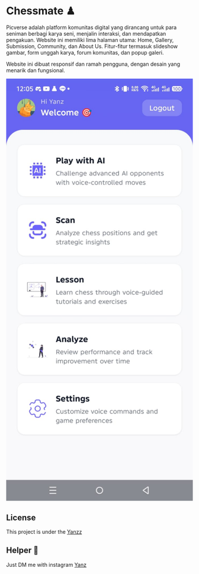 <h1>Chessmate ♟</h1>
Picverse adalah platform komunitas digital yang dirancang untuk para seniman berbagi karya seni, menjalin interaksi, dan mendapatkan pengakuan. Website ini memiliki lima halaman utama: Home, Gallery, Submission, Community, dan About Us. Fitur-fitur termasuk slideshow gambar, form unggah karya, forum komunitas, dan popup galeri.

Website ini dibuat responsif dan ramah pengguna, dengan desain yang menarik dan fungsional.

<p align="center">
  <img src="./assets/images//screen.jpg" width="550" />
</p>
 
## License

This project is under the [Yanzz](https://github.com/Yanzz231)

## Helper 🤖

Just DM me with instagram [Yanz](https://www.instagram.com/iyanmikasa/)
